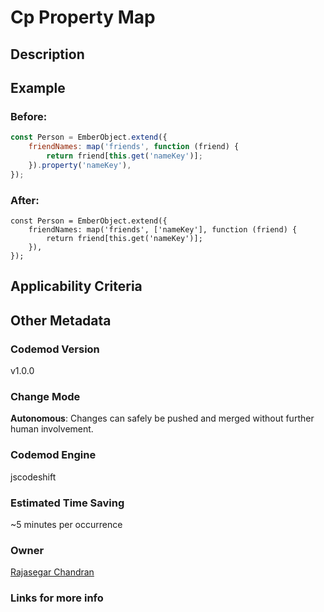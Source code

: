 # Cp Property Map

## Description

## Example

### Before:

```jsx
const Person = EmberObject.extend({
	friendNames: map('friends', function (friend) {
		return friend[this.get('nameKey')];
	}).property('nameKey'),
});
```

### After:

```tsx
const Person = EmberObject.extend({
	friendNames: map('friends', ['nameKey'], function (friend) {
		return friend[this.get('nameKey')];
	}),
});
```

## Applicability Criteria

## Other Metadata

### Codemod Version

v1.0.0

### Change Mode

**Autonomous**: Changes can safely be pushed and merged without further human involvement.

### **Codemod Engine**

jscodeshift

### Estimated Time Saving

~5 minutes per occurrence

### Owner

[Rajasegar Chandran](https://github.com/rajasegar)

### Links for more info
